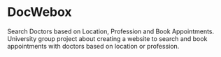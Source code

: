 # DocWebox
Search Doctors based on Location, Profession and Book Appointments.
University group project about creating a website to search and book appointments with doctors based on location or profession.
